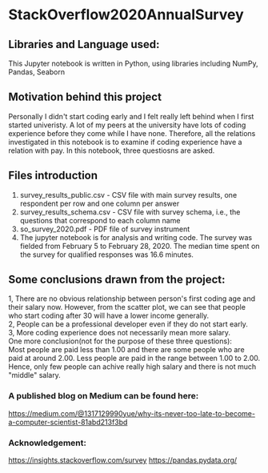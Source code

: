 # StackOverflow2020AnnualSurvey

## Libraries and Language used:<br>
This Jupyter notebook is written in Python, using libraries including NumPy, Pandas, Seaborn<br>

## Motivation behind this project<br>
Personally I didn't start coding early and I felt really left behind when I first started univeristy. A lot of my peers at the university have lots of coding experience before they come while I have none. Therefore, all the relations investigated in this notebook is to examine if coding experience have a relation with pay. In this notebook, three questiosns are asked. <br>

## Files introduction<br>
1. survey_results_public.csv - CSV file with main survey results, one respondent per row and one column per answer<br>
2. survey_results_schema.csv - CSV file with survey schema, i.e., the questions that correspond to each column name<br>
3. so_survey_2020.pdf - PDF file of survey instrument<br>
4. The jupyter notebook is for analysis and writing code.
The survey was fielded from February 5 to February 28, 2020. The median time spent on the survey for qualified responses was 16.6 minutes.
  
  
## Some conclusions drawn from the project:<br>
1, There are no obvious relationship between person's first coding age and their salary now. However, from the scatter plot, we can see that people who start coding after 30 will have a lower income generally.<br>
2, People can be a professional developer even if they do not start early.<br>
3, More coding experience does not necessarily mean more salary.<br>
One more conclusion(not for the purpose of these three questions):<br>
Most people are paid less than 1.00 and there are some people who are paid at around 2.00. Less people are paid in the range between 1.00 to 2.00. Hence, only few people can achive really high salary and there is not much "middle" salary.

### A published blog on Medium can be found here:<br>
https://medium.com/@1317129990yue/why-its-never-too-late-to-become-a-computer-scientist-81abd213f3bd

### Acknowledgement:<br>

https://insights.stackoverflow.com/survey
https://pandas.pydata.org/
